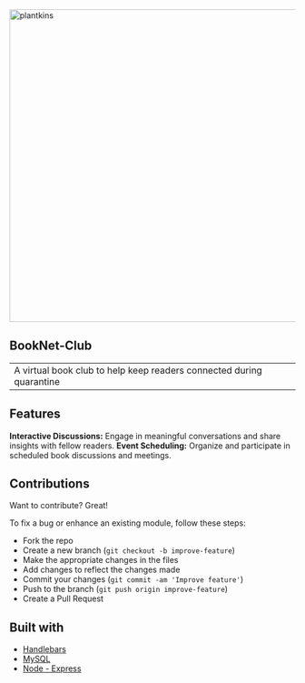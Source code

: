 
  <img src="./public/assets/homepage.jpg" alt="plantkins"  width="1200" height="550px"/>

## BookNet-Club

<table>
<tr>
<td>
  A virtual book club to help keep readers connected during quarantine 
</td>
</tr>
</table>

## Features

**Interactive Discussions:** Engage in meaningful conversations and share insights with fellow readers.
**Event Scheduling:** Organize and participate in scheduled book discussions and meetings.


## Contributions

Want to contribute? Great!

To fix a bug or enhance an existing module, follow these steps:

- Fork the repo
- Create a new branch (`git checkout -b improve-feature`)
- Make the appropriate changes in the files
- Add changes to reflect the changes made
- Commit your changes (`git commit -am 'Improve feature'`)
- Push to the branch (`git push origin improve-feature`)
- Create a Pull Request

## Built with

- [Handlebars](https://handlebarsjs.com/)
- [MySQL](https://www.mysql.com/)
- [Node - Express](https://nodejs.org/en/)



